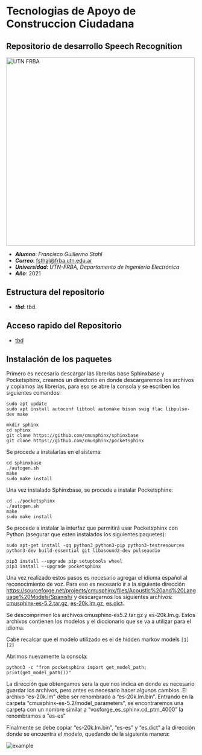 # Tecnologias de Apoyo de Construccion Ciudadana
## Repositorio de desarrollo Speech Recognition

<img src="https://www.frba.utn.edu.ar/wp-content/uploads/2016/08/logo-utn.ba-horizontal-e1471367724904.jpg" alt="UTN FRBA" width="500"/>

* ***Alumno***: *Francisco Guillermo Stahl*
* ***Correo***: fsthal@frba.utn.edu.ar
* ***Universidad***: *UTN-FRBA, Departamento de Ingeniería Electrónica*
* ***Año***: 2021

## Estructura del repositorio

* ***tbd***: tbd.

## Acceso rapido del Repositorio

* [tbd](tbd)

## Instalación de los paquetes

Primero es necesario descargar las librerías base Sphinxbase y Pocketsphinx, creamos un directorio en donde descargaremos los archivos y copiamos las librerías, para eso se abre la consola y se escriben los siguientes comandos:

```console
sudo apt update
sudo apt install autoconf libtool automake bison swig flac libpulse-dev make

mkdir sphinx
cd sphinx
git clone https://github.com/cmusphinx/sphinxbase
git clone https://github.com/cmusphinx/pocketsphinx
```
Se procede a instalarlas en el sistema:

```console
cd sphinxbase
./autogen.sh
make
sudo make install
```

Una vez instalado Sphinxbase, se procede a instalar Pocketsphinx:

```console
cd ../pocketsphinx
./autogen.sh
make
sudo make install
```

Se procede a instalar la interfaz que permitirá usar Pocketsphinx con Python (asegurar que esten instalados los siguientes paquetes):

```console
sudo apt-get install -qq python3 python3-pip python3-testresources python3-dev build-essential git libasound2-dev pulseaudio

pip3 install --upgrade pip setuptools wheel
pip3 install --upgrade pocketsphinx
```
Una vez realizado estos pasos es necesario agregar el idioma español al reconocimiento de voz. Para eso es necesario ir a la siguiente dirección https://sourceforge.net/projects/cmusphinx/files/Acoustic%20and%20Language%20Models/Spanish/ y descargarnos los siguientes archivos: [cmusphinx-es-5.2.tar.gz](https://sourceforge.net/projects/cmusphinx/files/Acoustic%20and%20Language%20Models/Spanish/cmusphinx-es-5.2.tar.gz/download), [es-20k.lm.gz](https://sourceforge.net/projects/cmusphinx/files/Acoustic%20and%20Language%20Models/Spanish/cmusphinx-es-5.2.tar.gz/download), [es.dict](https://sourceforge.net/projects/cmusphinx/files/Acoustic%20and%20Language%20Models/Spanish/es.dict/download).

Se descomprimen los archivos cmusphinx-es5.2.tar.gz y es-20k.lm.g. Estos archivos contienen los modelos y el diccionario que se va a utilizar para el idioma.

Cabe recalcar que el modelo utilizado es el de hidden markov models `[1][2]`

Abrimos nuevamente la consola:

```console
python3 -c "from pocketsphinx import get_model_path; print(get_model_path())"
```

La dirección que obtengamos sera la que nos indica en donde es necesario guardar los archivos, pero antes es necesario hacer algunos cambios. El archivo “es-20k.lm” debe ser renombrado a “es-20k.lm.bin”. Entrando en la carpeta “cmusphinx-es-5.2/model_parameters”, se encontraremos una carpeta con un nombre similar a “voxforge_es_sphinx.cd_ptm_4000” la renombramos a “es-es”

Finalmente se debe copiar “es-20k.lm.bin”, “es-es” y “es.dict” a la dirección donde se encuentra el modelo, quedando de la siguiente manera:

![example](/files_example.png)

